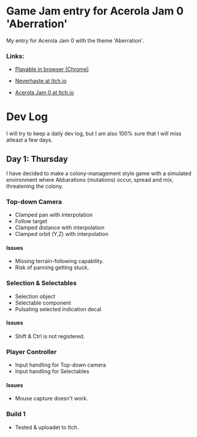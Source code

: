 # Game Jam entry for Acerola Jam 0 'Aberration'
My entry for Acerola Jam 0 with the theme 'Aberration'.

### Links:
- [Playable in browser (Chrome)](https://neverhaste.itch.io/aberration)
- [Neverhaste at Itch.io](https://neverhaste.itch.io/)

- [Acerola Jam 0 at Itch.io](https://itch.io/jam/acerola-jam-0)

# Dev Log
I will try to keep a daily dev log, but I am also 100% sure that I will miss atleast a few days.

## Day 1: Thursday
I have decided to make a colony-management style game with a simulated environment where Abbarations (mutations) occur, spread and mix, threatening the colony.

### Top-down Camera
- Clamped pan with interpolation
- Follow target
- Clamped distance with interpolation
- Clamped orbit (Y,Z) with interpolation

#### Issues
- Missing terrain-following capability.
- Risk of panning getting stuck.

### Selection & Selectables
- Selection object
- Selectable component
- Pulsating selected indication decal

#### Issues
- Shift & Ctrl is not registered.

### Player Controller
- Input handling for Top-down camera
- Input handling for Selectables

#### Issues
- Mouse capture doesn't work.

### Build 1
- Tested & uploadet to Itch.
